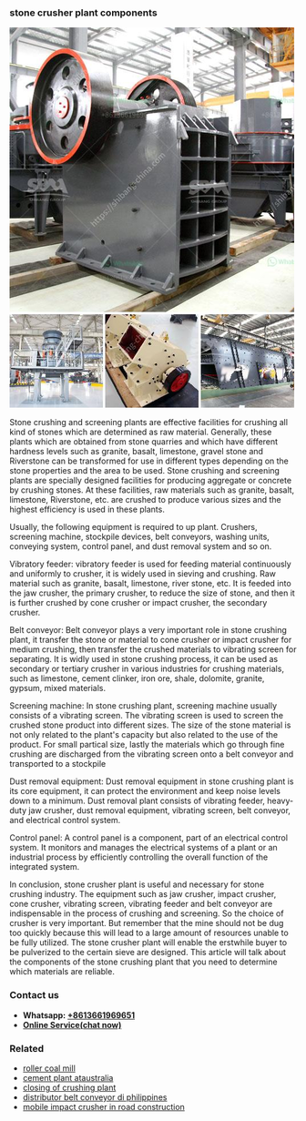 <h3>stone crusher plant components</h3><img src='1704857139.jpg' alt=''><p>Stone crushing and screening plants are effective facilities for crushing all kind of stones which are determined as raw material. Generally, these plants which are obtained from stone quarries and which have different hardness levels such as granite, basalt, limestone, gravel stone and Riverstone can be transformed for use in different types depending on the stone properties and the area to be used. Stone crushing and screening plants are specially designed facilities for producing aggregate or concrete by crushing stones. At these facilities, raw materials such as granite, basalt, limestone, Riverstone, etc. are crushed to produce various sizes and the highest efficiency is used in these plants. </p><p>Usually, the following equipment is required to up plant. Crushers, screening machine, stockpile devices, belt conveyors, washing units, conveying system, control panel, and dust removal system and so on.</p><p>Vibratory feeder: vibratory feeder is used for feeding material continuously and uniformly to crusher, it is widely used in sieving and crushing. Raw material such as granite, basalt, limestone, river stone, etc. It is feeded into the jaw crusher, the primary crusher, to reduce the size of stone, and then it is further crushed by cone crusher or impact crusher, the secondary crusher.</p><p>Belt conveyor: Belt conveyor plays a very important role in stone crushing plant, it transfer the stone or material to cone crusher or impact crusher for medium crushing, then transfer the crushed materials to vibrating screen for separating. It is widly used in stone crushing process, it can be used as secondary or tertiary crusher in various industries for crushing materials, such as limestone, cement clinker, iron ore, shale, dolomite, granite, gypsum, mixed materials.</p><p>Screening machine: In stone crushing plant, screening machine usually consists of a vibrating screen. The vibrating screen is used to screen the crushed stone product into different sizes. The size of the stone material is not only related to the plant's capacity but also related to the use of the product. For small partical size, lastly the materials which go through fine crushing are discharged from the vibrating screen onto a belt conveyor and transported to a stockpile</p><p>Dust removal equipment: Dust removal equipment in stone crushing plant is its core equipment, it can protect the environment and keep noise levels down to a minimum. Dust removal plant consists of vibrating feeder, heavy-duty jaw crusher, dust removal equipment, vibrating screen, belt conveyor, and electrical control system.</p><p>Control panel: A control panel is a component, part of an electrical control system. It monitors and manages the electrical systems of a plant or an industrial process by efficiently controlling the overall function of the integrated system.</p><p>In conclusion, stone crusher plant is useful and necessary for stone crushing industry. The equipment such as jaw crusher, impact crusher, cone crusher, vibrating screen, vibrating feeder and belt conveyor are indispensable in the process of crushing and screening. So the choice of crusher is very important. But remember that the mine should not be dug too quickly because this will lead to a large amount of resources unable to be fully utilized. The stone crusher plant will enable the erstwhile buyer to be pulverized to the certain sieve are designed. This article will talk about the components of the stone crushing plant that you need to determine which materials are reliable.</p><h3>Contact us</h3><ul><li><strong>Whatsapp:&nbsp;<a href="https://wa.me/8613661969651">+8613661969651</a></strong></li><li><a href="https://swt.shibang-china.com/?git&amp;zhl&amp;stone crusher plant components"><strong>Online Service(chat now)</strong></a></li></ul><h3>Related</h3><ul><li><a href='roller coal mill.md'>roller coal mill</a></li><li><a href='cement plant ataustralia.md'>cement plant ataustralia</a></li><li><a href='closing of crushing plant.md'>closing of crushing plant</a></li><li><a href='distributor belt conveyor di philippines.md'>distributor belt conveyor di philippines</a></li><li><a href='mobile impact crusher in road construction.md'>mobile impact crusher in road construction</a></li></ul>